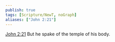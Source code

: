 ```yaml
---
publish: true
tags: [Scripture/NewT, noGraph]
aliases: ["John 2:21"]
---
```

[John 2:21](https://churchofjesuschrist.org/study/scriptures/nt/john/2?lang=eng&id=p21#p21) But he spake of the temple of his body.
